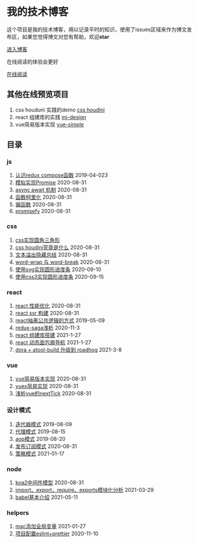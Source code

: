 # 我的技术博客

这个项目是我的技术博客，用以记录平时的知识，使用了issues区域来作为博文发布区，如果您觉得博文对您有帮助，欢迎**star**

[进入博客](https://github.com/MinjieChang/myblog/issues)

在线阅读的体验会更好

[在线阅读](https://minjiechang.github.io/recent/)

## 其他在线预览项目

1. css houduni 实践的demo [css houdini](https://minjiechang.github.io/react-css-houdini/#/)
2. react 组建库的实践 [mj-design](https://minjiechang.github.io/mj-design/)
3. vue简易版本实现 [vue-simple](https://minjiechang.github.io/simple-vue/)

## 目录

### js
1. [认识redux compose函数](https://github.com/MinjieChang/myblog/issues/2) 2019-04-023
2. [模拟实现Promise](https://github.com/MinjieChang/myblog/issues/21) 2020-08-31
3. [async await 机制](https://github.com/MinjieChang/myblog/issues/20) 2020-08-31
4. [函数柯里化](https://github.com/MinjieChang/myblog/issues/22) 2020-08-31
5. [偏函数](https://github.com/MinjieChang/myblog/issues/24) 2020-08-31
6. [promisefy](https://github.com/MinjieChang/myblog/issues/25) 2020-08-31

### css
1. [css实现圆角三角形](https://github.com/MinjieChang/myblog/issues/6) 
2. [css houdini究竟是什么](https://github.com/MinjieChang/myblog/issues/16) 2020-08-31
3. [文本溢出隐藏总结](https://github.com/MinjieChang/myblog/issues/17) 2020-08-31
4. [word-wrap 与 word-break](https://github.com/MinjieChang/myblog/issues/18) 2020-08-31
5. [使用svg实现圆形进度条](https://github.com/MinjieChang/myblog/issues/26) 2020-09-10
6. [使用css3实现圆形进度条](https://github.com/MinjieChang/myblog/issues/27) 2020-09-15

### react
1. [react 性能优化](https://github.com/MinjieChang/myblog/issues/11) 2020-08-31
2. [react ssr 构建](https://github.com/MinjieChang/myblog/issues/12) 2020-08-31
3. [react抽离公共逻辑的方式](https://github.com/MinjieChang/myblog/issues/4) 2019-05-09
4. [redux-saga浅析](https://github.com/MinjieChang/myblog/issues/28) 2020-11-3
5. [react 组建库搭建](https://github.com/MinjieChang/mj-design) 2021-1-27
6. [react 动态面包屑导航](https://github.com/MinjieChang/myblog/issues/29) 2021-1-27
7. [dora + atool-build 升级到 roadhog](https://github.com/MinjieChang/myblog/issues/32) 2021-3-8

### vue
1. [vue简易版本实现](https://github.com/MinjieChang/myblog/issues/13) 2020-08-31
2. [vuex简易实现](https://github.com/MinjieChang/myblog/issues/14) 2020-08-31
3. [浅析vue的nextTick](https://github.com/MinjieChang/myblog/issues/15) 2020-08-31

### 设计模式
1. [迭代器模式](https://github.com/MinjieChang/myblog/issues/10) 2019-08-09
2. [代理模式](https://github.com/MinjieChang/myblog/issues/9) 2019-08-15
3. [aop模式](https://github.com/MinjieChang/myblog/issues/8) 2019-08-20
4. [发布订阅模式](https://github.com/MinjieChang/myblog/issues/19) 2020-08-31
5. [策略模式](https://github.com/MinjieChang/myblog/issues/30) 2021-01-17
### node
1. [koa2中间件模型](https://github.com/MinjieChang/myblog/issues/23) 2020-08-31
2. [import、export，require、exports模块化分析](https://github.com/MinjieChang/myBlog/issues/34) 2021-03-29
3. [babel基本介绍](https://github.com/MinjieChang/myBlog/issues/35) 2021-05-11

### helpers
1. [mac添加全局变量](https://github.com/MinjieChang/myblog/issues/31) 2021-01-27
2. [项目配置eslint+prettier](https://github.com/MinjieChang/myblog/issues/33) 2020-11-10
